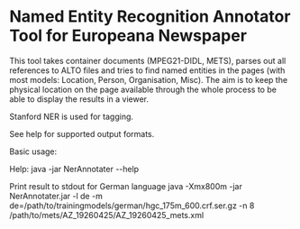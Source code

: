 Named Entity Recognition Annotator Tool for Europeana Newspaper
===============================================================

This tool takes container documents (MPEG21-DIDL, METS), parses out all references to ALTO
files and tries to find named entities in the pages (with most models: Location, Person, 
Organisation, Misc).
The aim is to keep the physical location on the page available through the whole process 
to be able to display the results in a viewer.

Stanford NER is used for tagging.

See help for supported output formats.


Basic usage:

Help:
    java -jar NerAnnotater --help
	
Print result to stdout for German language
    java -Xmx800m -jar NerAnnotater.jar -l de -m de=/path/to/trainingmodels/german/hgc_175m_600.crf.ser.gz -n 8 /path/to/mets/AZ_19260425/AZ_19260425_mets.xml